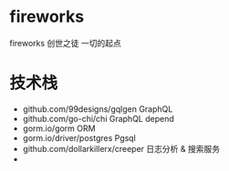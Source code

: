 # fireworks
fireworks 创世之徒  一切的起点

# 技术栈
- github.com/99designs/gqlgen                GraphQL
- github.com/go-chi/chi                                GraphQL  depend
- gorm.io/gorm                                                 ORM 
- gorm.io/driver/postgres                            Pgsql
- github.com/dollarkillerx/creeper         日志分析 & 搜索服务
- 
